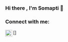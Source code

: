 ### Hi there , I'm Somapti 👋

<!--
**kamrunnaharSomapti/KamrunnaharSomapti** is a ✨ _special_ ✨ repository because its `README.md` (this file) appears on your GitHub profile.

Here are some ideas to get you started:

- 🔭 I’m currently developing Wo-commerce website  ...
- 🌱 I’m currently learning Python...
- 👯 I’m looking to collaborate on ...
- 🤔 I’m looking for help with ...
- 💬 Ask me about ...
- 📫 How to reach me: ...
- 😄 Pronouns: ...
- ⚡ Fun fact: ...
-->
### Connect with me:
[<img align="left" alt="KamrunnaharSomapti | Instagram" width="22px" src="https://cdn.jsdelivr.net/npm/simple-icons@v3/icons/instagram.svg" />]
